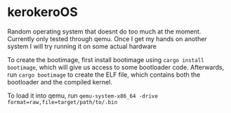 # kerokeroOS

Random operating system that doesnt do too much at the moment.
Currently only tested through qemu. Once I get my hands on another system I will try running it on some actual hardware

To create the bootimage, first install bootimage using `cargo install bootimage`, which will give us access to some bootloader code. Afterwards, run `cargo bootimage` to create the ELF file, which contains both the bootloader and the compiled kernel.

To load it into qemu, run `qemu-system-x86_64 -drive format=raw,file=target/path/to/.bin`

